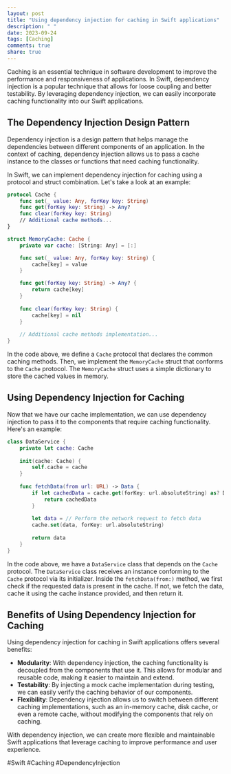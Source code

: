 ```yaml
---
layout: post
title: "Using dependency injection for caching in Swift applications"
description: " "
date: 2023-09-24
tags: [Caching]
comments: true
share: true
---
```


Caching is an essential technique in software development to improve the performance and responsiveness of applications. In Swift, dependency injection is a popular technique that allows for loose coupling and better testability. By leveraging dependency injection, we can easily incorporate caching functionality into our Swift applications. 

## The Dependency Injection Design Pattern

Dependency injection is a design pattern that helps manage the dependencies between different components of an application. In the context of caching, dependency injection allows us to pass a cache instance to the classes or functions that need caching functionality.

In Swift, we can implement dependency injection for caching using a protocol and struct combination. Let's take a look at an example:

```swift
protocol Cache {
    func set(_ value: Any, forKey key: String)
    func get(forKey key: String) -> Any?
    func clear(forKey key: String)
    // Additional cache methods...
}

struct MemoryCache: Cache {
    private var cache: [String: Any] = [:]

    func set(_ value: Any, forKey key: String) {
        cache[key] = value
    }

    func get(forKey key: String) -> Any? {
        return cache[key]
    }
    
    func clear(forKey key: String) {
        cache[key] = nil
    }
    
    // Additional cache methods implementation...
}
```

In the code above, we define a `Cache` protocol that declares the common caching methods. Then, we implement the `MemoryCache` struct that conforms to the `Cache` protocol. The `MemoryCache` struct uses a simple dictionary to store the cached values in memory.

## Using Dependency Injection for Caching

Now that we have our cache implementation, we can use dependency injection to pass it to the components that require caching functionality. Here's an example:

```swift
class DataService {
    private let cache: Cache
    
    init(cache: Cache) {
        self.cache = cache
    }
    
    func fetchData(from url: URL) -> Data {
        if let cachedData = cache.get(forKey: url.absoluteString) as? Data {
            return cachedData
        }
        
        let data = // Perform the network request to fetch data
        cache.set(data, forKey: url.absoluteString)
        
        return data
    }
}
```

In the code above, we have a `DataService` class that depends on the `Cache` protocol. The `DataService` class receives an instance conforming to the `Cache` protocol via its initializer. Inside the `fetchData(from:)` method, we first check if the requested data is present in the cache. If not, we fetch the data, cache it using the cache instance provided, and then return it.

## Benefits of Using Dependency Injection for Caching

Using dependency injection for caching in Swift applications offers several benefits:

- **Modularity**: With dependency injection, the caching functionality is decoupled from the components that use it. This allows for modular and reusable code, making it easier to maintain and extend.
- **Testability**: By injecting a mock cache implementation during testing, we can easily verify the caching behavior of our components.
- **Flexibility**: Dependency injection allows us to switch between different caching implementations, such as an in-memory cache, disk cache, or even a remote cache, without modifying the components that rely on caching.

With dependency injection, we can create more flexible and maintainable Swift applications that leverage caching to improve performance and user experience.

#Swift #Caching #DependencyInjection